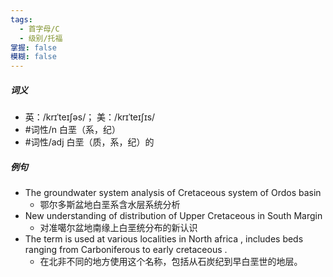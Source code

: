 ```yaml
---
tags:
  - 首字母/C
  - 级别/托福
掌握: false
模糊: false
---
```

##### 词义
- 英：/krɪˈteɪʃəs/； 美：/krɪˈteɪʃɪs/
- #词性/n  白垩（系，纪）
- #词性/adj  白垩（质，系，纪）的
##### 例句
- The groundwater system analysis of Cretaceous system of Ordos basin
	- 鄂尔多斯盆地白垩系含水层系统分析
- New understanding of distribution of Upper Cretaceous in South Margin
	- 对准噶尔盆地南缘上白垩统分布的新认识
- The term is used at various localities in North africa , includes beds ranging from Carboniferous to early cretaceous .
	- 在北非不同的地方使用这个名称，包括从石炭纪到早白垩世的地层。
